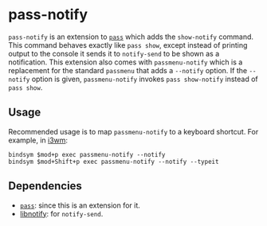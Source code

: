 # pass-notify

`pass-notify` is an extension to [`pass`][pass] which adds the `show-notify` command.
This command behaves exactly like `pass show`,
except instead of printing output to the console it sends it to `notify-send`
to be shown as a notification.
This extension also comes with `passmenu-notify`
which is a replacement for the standard `passmenu` that adds a `--notify` option.
If the `--notify` option is given, `passmenu-notify` invokes `pass show-notify` instead of `pass show`.


## Usage

Recommended usage is to map `passmenu-notify` to a keyboard shortcut.
For example, in [i3wm][]:

```
bindsym $mod+p exec passmenu-notify --notify
bindsym $mod+Shift+p exec passmenu-notify --notify --typeit
```


## Dependencies

- [`pass`][pass]: since this is an extension for it.
- [libnotify][]: for `notify-send`.


[i3wm]: https://i3wm.org/docs/userguide.html
[libnotify]: https://developer.gnome.org/libnotify/
[pass]: https://www.passwordstore.org/

